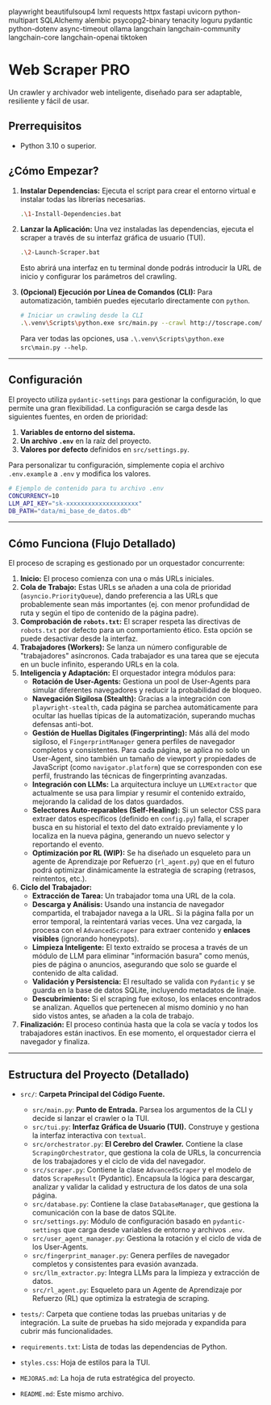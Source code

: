 playwright
beautifulsoup4
lxml
requests
httpx
fastapi
uvicorn
python-multipart
SQLAlchemy
alembic
psycopg2-binary
tenacity
loguru
pydantic
python-dotenv
async-timeout
ollama
langchain
langchain-community
langchain-core
langchain-openai
tiktoken
# Web Scraper PRO

Un crawler y archivador web inteligente, diseñado para ser adaptable, resiliente y fácil de usar.

## Prerrequisitos

- Python 3.10 o superior.

## ¿Cómo Empezar?

1. **Instalar Dependencias:**
    Ejecuta el script para crear el entorno virtual e instalar todas las librerías necesarias.

    ```bash
    .\1-Install-Dependencies.bat
    ```

2. **Lanzar la Aplicación:**
    Una vez instaladas las dependencias, ejecuta el scraper a través de su interfaz gráfica de usuario (TUI).

    ```bash
    .\2-Launch-Scraper.bat
    ```

    Esto abrirá una interfaz en tu terminal donde podrás introducir la URL de inicio y configurar los parámetros del crawling.

3. **(Opcional) Ejecución por Línea de Comandos (CLI):**
    Para automatización, también puedes ejecutarlo directamente con `python`.

    ```bash
    # Iniciar un crawling desde la CLI
    .\.venv\Scripts\python.exe src/main.py --crawl http://toscrape.com/
    ```

    Para ver todas las opciones, usa `.\.venv\Scripts\python.exe src\main.py --help`.

---

## Configuración

El proyecto utiliza `pydantic-settings` para gestionar la configuración, lo que permite una gran flexibilidad. La configuración se carga desde las siguientes fuentes, en orden de prioridad:

1. **Variables de entorno del sistema.**
2. **Un archivo `.env`** en la raíz del proyecto.
3. **Valores por defecto** definidos en `src/settings.py`.

Para personalizar tu configuración, simplemente copia el archivo `.env.example` a `.env` y modifica los valores.

```bash
# Ejemplo de contenido para tu archivo .env
CONCURRENCY=10
LLM_API_KEY="sk-xxxxxxxxxxxxxxxxxxxx"
DB_PATH="data/mi_base_de_datos.db"
```

---

## Cómo Funciona (Flujo Detallado)

El proceso de scraping es gestionado por un orquestador concurrente:

1. **Inicio:** El proceso comienza con una o más URLs iniciales.
2. **Cola de Trabajo:** Estas URLs se añaden a una cola de prioridad (`asyncio.PriorityQueue`), dando preferencia a las URLs que probablemente sean más importantes (ej. con menor profundidad de ruta y según el tipo de contenido de la página padre).
3. **Comprobación de `robots.txt`:** El scraper respeta las directivas de `robots.txt` por defecto para un comportamiento ético. Esta opción se puede desactivar desde la interfaz.
4. **Trabajadores (Workers):** Se lanza un número configurable de "trabajadores" asíncronos. Cada trabajador es una tarea que se ejecuta en un bucle infinito, esperando URLs en la cola.
5. **Inteligencia y Adaptación:** El orquestador integra módulos para:
    - **Rotación de User-Agents:** Gestiona un pool de User-Agents para simular diferentes navegadores y reducir la probabilidad de bloqueo.
    - **Navegación Sigilosa (Stealth):** Gracias a la integración con `playwright-stealth`, cada página se parchea automáticamente para ocultar las huellas típicas de la automatización, superando muchas defensas anti-bot.
    - **Gestión de Huellas Digitales (Fingerprinting):** Más allá del modo sigiloso, el `FingerprintManager` genera perfiles de navegador completos y consistentes. Para cada página, se aplica no solo un User-Agent, sino también un tamaño de viewport y propiedades de JavaScript (como `navigator.platform`) que se corresponden con ese perfil, frustrando las técnicas de fingerprinting avanzadas.
    - **Integración con LLMs:** La arquitectura incluye un `LLMExtractor` que actualmente se usa para limpiar y resumir el contenido extraído, mejorando la calidad de los datos guardados.
    - **Selectores Auto-reparables (Self-Healing):** Si un selector CSS para extraer datos específicos (definido en `config.py`) falla, el scraper busca en su historial el texto del dato extraído previamente y lo localiza en la nueva página, generando un nuevo selector y reportando el evento.
    - **Optimización por RL (WIP):** Se ha diseñado un esqueleto para un agente de Aprendizaje por Refuerzo (`rl_agent.py`) que en el futuro podrá optimizar dinámicamente la estrategia de scraping (retrasos, reintentos, etc.).
6. **Ciclo del Trabajador:**
    - **Extracción de Tarea:** Un trabajador toma una URL de la cola.
    - **Descarga y Análisis:** Usando una instancia de navegador compartida, el trabajador navega a la URL. Si la página falla por un error temporal, la reintentará varias veces. Una vez cargada, la procesa con el `AdvancedScraper` para extraer contenido y **enlaces visibles** (ignorando honeypots).
    - **Limpieza Inteligente:** El texto extraído se procesa a través de un módulo de LLM para eliminar "información basura" como menús, pies de página o anuncios, asegurando que solo se guarde el contenido de alta calidad.
    - **Validación y Persistencia:** El resultado se valida con `Pydantic` y se guarda en la base de datos SQLite, incluyendo metadatos de linaje.
    - **Descubrimiento:** Si el scraping fue exitoso, los enlaces encontrados se analizan. Aquellos que pertenecen al mismo dominio y no han sido vistos antes, se añaden a la cola de trabajo.
7. **Finalización:** El proceso continúa hasta que la cola se vacía y todos los trabajadores están inactivos. En ese momento, el orquestador cierra el navegador y finaliza.

---

## Estructura del Proyecto (Detallado)

- `src/`: **Carpeta Principal del Código Fuente.**
  - `src/main.py`: **Punto de Entrada.** Parsea los argumentos de la CLI y decide si lanzar el crawler o la TUI.
  - `src/tui.py`: **Interfaz Gráfica de Usuario (TUI).** Construye y gestiona la interfaz interactiva con `textual`.
  - `src/orchestrator.py`: **El Cerebro del Crawler.** Contiene la clase `ScrapingOrchestrator`, que gestiona la cola de URLs, la concurrencia de los trabajadores y el ciclo de vida del navegador.
  - `src/scraper.py`: Contiene la clase `AdvancedScraper` y el modelo de datos `ScrapeResult` (Pydantic). Encapsula la lógica para descargar, analizar y validar la calidad y estructura de los datos de una sola página.
  - `src/database.py`: Contiene la clase `DatabaseManager`, que gestiona la comunicación con la base de datos SQLite.
  - `src/settings.py`: Módulo de configuración basado en `pydantic-settings` que carga desde variables de entorno y archivos `.env`.
  - `src/user_agent_manager.py`: Gestiona la rotación y el ciclo de vida de los User-Agents.
  - `src/fingerprint_manager.py`: Genera perfiles de navegador completos y consistentes para evasión avanzada.
  - `src/llm_extractor.py`: Integra LLMs para la limpieza y extracción de datos.
  - `src/rl_agent.py`: Esqueleto para un Agente de Aprendizaje por Refuerzo (RL) que optimiza la estrategia de scraping.

- `tests/`: Carpeta que contiene todas las pruebas unitarias y de integración. La suite de pruebas ha sido mejorada y expandida para cubrir más funcionalidades.
- `requirements.txt`: Lista de todas las dependencias de Python.
- `styles.css`: Hoja de estilos para la TUI.
- `MEJORAS.md`: La hoja de ruta estratégica del proyecto.
- `README.md`: Este mismo archivo.
